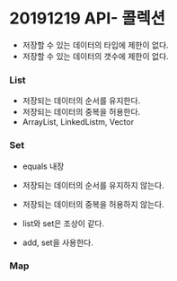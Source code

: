 # 20191219 API- 콜렉션

- 저장할 수 있는 데이터의 타입에 제한이 없다.
- 저장할 수 있는 데이터의 갯수에 제한이 없다.



### List 

- 저장되는 데이터의 순서를 유지한다.
- 저장되는 데이터의 중복을 허용한다. 
- ArrayList, LinkedListm, Vector



### Set

- equals 내장 
- 저장되는 데이터의 순서를 유지하지 않는다.
- 저장되는 데이터의 중복을 허용하지 않는다.



- list와 set은 조상이 같다.
- add, set을 사용한다.



### Map

